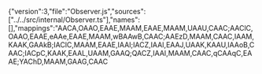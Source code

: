 {"version":3,"file":"Observer.js","sources":["../../src/internal/Observer.ts"],"names":[],"mappings":"AACA,OAAO,EAAE,MAAM,EAAE,MAAM,UAAU,CAAC;AAClC,OAAO,EAAE,eAAe,EAAE,MAAM,wBAAwB,CAAC;AAEzD,MAAM,CAAC,IAAM,KAAK,GAAkB;IAClC,MAAM,EAAE,IAAI;IACZ,IAAI,EAAJ,UAAK,KAAU,IAAoB,CAAC;IACpC,KAAK,EAAL,UAAM,GAAQ;QACZ,IAAI,MAAM,CAAC,qCAAqC,EAAE;YAChD,MAAM,GAAG,CAAC
